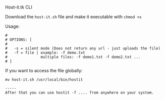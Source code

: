 Host-it.tk CLI

Download the `host-it.sh` file and make it executable with `chmod +x`

Usage:
```
#
# OPTIONS: [
# 
# 	-s = silent mode (Does not return any url - just uploads the file)
#	-f = file | example: -f demo.txt 
#               multiple files: -f demo1.txt -f demo2.txt ...
# ]
```

If you want to access the file globally:
```
mv host-it.sh /usr/local/bin/hostit

-----
After that you can use hostit -f .... from anywhere on your system.
```